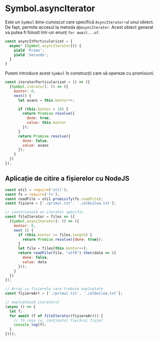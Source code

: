 # Symbol.asyncIterator

Este un `Symbol` *bine-cunoscut* care specifică `AsyncIterator`-ul unui obiect. De fapt, permite accesul la metoda `@@asyncIterator`. Acest obiect generat va putea fi folosit într-un enunț `for await...of`.

```javascript
const asyncItParticularizat = {
  async* [Symbol.asyncIterator]() {
    yield 'Primo';
    yield 'Secundo';
  }
}
```

Putem introduce acest `Symbol` în construcții care să opereze cu promisiuni.

```javascript
const iteratorParticularizat = () => ({
  [Symbol.iterator]: () => ({
    kontor: 0,
    next() {
      let avans = this.kontor++;

      if (this.kontor > 10) {
        return Promise.resolve({
          done: true,
          value: this.kontor
        });
      }
      return Promise.resolve({
        done: false,
        value: avans
      });
    }
  })
});
```

## Aplicație de citire a fișierelor cu NodeJS

```javascript
const util = require('util');
const fs = require('fs');
const readFile = util.promisify(fs.readFile);
const fișiere = ['./primul.txt'. './alDoilea.txt'];

// construiește un iterator specific
const fileIterator = files => ({
  [Symbol.asyncIterator]: () => ({
    kontor: 0,
    next () {
      if (this.kontor >= files.length) {
        return Promise.resolve({done: true});
      }
      let file = files[this.kontor++];
      return readFile(file, "utf8").then(data => ({
        done: false,
        value: data
      }));
    }
  })
});

// Array cu fișierele care trebuie exploatate
const fișiereArr = ['./primul.txt', './alDoilea.txt'];

// exploatează iteratorul
(async () => {
  let f;
  for await (f of fileIterator(fișiereArr)) {
    // fă ceva cu, conținutul fiecărui fișier
    console.log(f);
  }
})();
```
